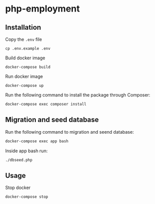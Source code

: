 # php-employment

## Installation

Copy the `.env` file

```
cp .env.example .env
```

Build docker image

```
docker-compose build
```

Run docker image

```
docker-compose up
```

Run the following command to install the package through Composer:

```bash
docker-compose exec composer install
```

## Migration and seed database

Run the following command to migration and seend database:

```bash
docker-compose exec app bash
```

Inside app bash run:

```bash
./dbseed.php
```

## Usage

Stop docker

```
docker-compose stop
```
